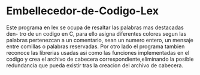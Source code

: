 # Embellecedor-de-Codigo-Lex
Este programa en lex se ocupa de resaltar las palabras mas destacadas den- tro de un codigo en C, para ello asigna diferentes colores segun las palabras pertenezcan a un comentario, sean un numero entero, un mensaje entre comillas o palabras reservadas. Por otro lado el programa tambien reconoce las librerias usadas asi como las funciones implementadas en el codigo y crea el archivo de cabecera correspondiente,eliminando la posible redundancia que pueda existir tras la creacion del archivo de cabecera.
